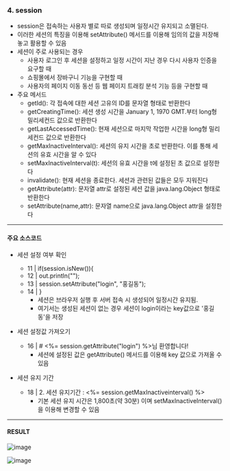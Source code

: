 ### 4. session
- session은 접속하는 사용자 별로 따로 생성되며 일정시간 유지되고 소멸된다.
- 이러한 세션의 특징을 이용해 setAttribute() 메서드를 이용해 임의의 값을 저장해 놓고 활용할 수 있음
- 세션이 주로 사용되는 경우
  - 사용자 로그인 후 세션을 설정하고 일정 시간이 지난 경우 다시 사용자 인증을 요구할 때
  - 쇼핑몰에서 장바구니 기능을 구현할 때
  - 사용자의 페이지 이동 동선 등 웹 페이지 트래킹 분석 기능 등을 구현할 때
- 주요 메서드
  - getId(): 각 접속에 대한 세션 고유의 ID를 문자열 형태로 반환한다
  - getCreatingTime(): 세션 생성 시간을 January 1, 1970 GMT.부터 long형 밀리세컨드 값으로 반환한다
  - getLastAccessedTime(): 현재 세션으로 마지막 작업한 시간을 long형 밀리세컨드 값으로 반환한다
  - getMaxInactiveInterval(): 세션의 유지 시간을 초로 반환한다. 이를 통해 세션의 유효 시간을 알 수 있다
  - setMaxInactiveInterval(t): 세션의 유효 시간을 t에 설정된 초 값으로 설정한다
  - invalidate(): 현재 세션을 종료한다. 세션과 관련된 값들은 모두 지워진다
  - getAttribute(attr): 문자열 attr로 설정된 세션 값을 java.lang.Object 형태로 반환한다
  - setAttribute(name,attr): 문자열 name으로 java.lang.Object attr을 설정한다

***

#### 주요 소스코드
- 세션 설정 여부 확인
  - 11 | if(session.isNew()){
  - 12 |    out.println("<script> alert('세션이 해제되어 다시 설정합니다.') </script>");
  - 13 |    session.setAttribute("login", "홍길동");
  - 14 | }
    - 세션은 브라우저 실행 후 서버 접속 시 생성되어 일정시간 유지됨.
    - 여기서는 생성된 세션이 없는 경우 세션이 login이라는 key값으로 '홍길동'을 저장

- 세션 설정값 가져오기
  - 16 | # <%= session.getAttribute("login") %>님 환영합니다! <BR>
    - 세션에 설정된 값은 getAttribute() 메서드를 이용해 key 값으로 가져올 수 있음

- 세션 유지 기간
  - 18 | 2. 세션 유지기간 : <%= session.getMaxInactiveinterval() %> <BR>
    - 기본 세션 유지 시간은 1,800초(약 30분) 이며 setMaxInactiveInterval()을 이용해 변경할 수 있음

***

#### RESULT

![image](https://user-images.githubusercontent.com/85846475/123189383-b2a34100-d4d8-11eb-9355-8ca65e5276f0.png)

![image](https://user-images.githubusercontent.com/85846475/123189422-c2228a00-d4d8-11eb-9bd8-88381aebb3c1.png)
